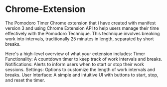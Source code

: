 # Chrome-Extension
The Pomodoro Timer Chrome extension that i have created with manifest version 3 and
using Chrome Extension API to help users manage their time effectively with the Pomodoro Technique.
This technique involves breaking work into intervals, traditionally 25 minutes in length, separated by short breaks.

Here's a high-level overview of what your extension includes:
Timer Functionality: A countdown timer to keep track of work intervals and breaks.
Notifications: Alerts to inform users when to start or stop their work sessions.
Settings: Options to customize the length of work intervals and breaks.
User Interface: A simple and intuitive UI with buttons to start, stop, and reset the timer.
